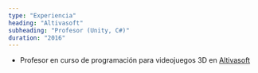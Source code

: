 ```yaml
---
type: "Experiencia"
heading: "Altivasoft"
subheading: "Profesor (Unity, C#)"
duration: "2016"
---
```


+ Profesor en curso de programación para videojuegos 3D en [Altivasoft](https://www.altivasoft.es/)
